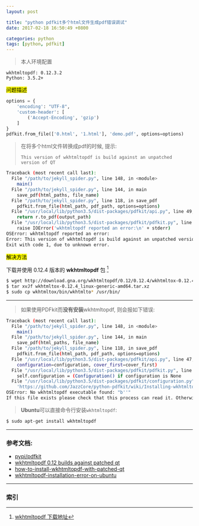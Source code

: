 ```yaml
---
layout: post

title: "python pdfkit多个html文件生成pdf错误调试"
date: 2017-02-18 16:50:49 +0800

categories: python
tags: [python, pdfkit]
---
```


>本人环境配置
```
wkhtmltopdf: 0.12.3.2
Python: 3.5.2+
```

<mark>问题描述</mark>

```python
options = {
    'encoding': "UTF-8",
    'custom-header': [
        ('Accept-Encoding', 'gzip')
    ]
}
pdfkit.from_file(['0.html', '1.html'], 'demo.pdf', options=options)
```

> 在将多个html文件转换成pdf的时候, 提示:
>
>`This version of wkhtmltopdf is build against an unpatched version of QT`

```bash
Traceback (most recent call last):
  File "/path/to/jekyll_spider.py", line 148, in <module>
    main()
  File "/path/to/jekyll_spider.py", line 144, in main
    save_pdf(html_paths, file_name)
  File "/path/to/jekyll_spider.py", line 118, in save_pdf
    pdfkit.from_file(html_path, pdf_path, options=options)
  File "/usr/local/lib/python3.5/dist-packages/pdfkit/api.py", line 49, in from_file
    return r.to_pdf(output_path)
  File "/usr/local/lib/python3.5/dist-packages/pdfkit/pdfkit.py", line 156, in to_pdf
    raise IOError('wkhtmltopdf reported an error:\n' + stderr)
OSError: wkhtmltopdf reported an error:
Error: This version of wkhtmltopdf is build against an unpatched version of QT, and does not support more then one input document.
Exit with code 1, due to unknown error.
```

<mark>解决方法</mark>

下载并使用 0.12.4 版本的 **wkhtmltopdf** 包 [^1]

```bash
$ wget http://download.gna.org/wkhtmltopdf/0.12/0.12.4/wkhtmltox-0.12.4_linux-generic-amd64.tar.xz
$ tar xvJf wkhtmltox-0.12.4_linux-generic-amd64.tar.xz
$ sudo cp wkhtmltox/bin/wkhtmlto* /usr/bin/
```
---
> 如果使用PDFkit而**没有安装**wkhtmltopdf, 则会报如下错误:
```bash
Traceback (most recent call last):
  File "/path/to/jekyll_spider.py", line 148, in <module>
    main()
  File "/path/to/jekyll_spider.py", line 144, in main
    save_pdf(html_paths, file_name)
  File "/path/to/jekyll_spider.py", line 118, in save_pdf
    pdfkit.from_file(html_path, pdf_path, options=options)
  File "/usr/local/lib/python3.5/dist-packages/pdfkit/api.py", line 47, in from_file
    configuration=configuration, cover_first=cover_first)
  File "/usr/local/lib/python3.5/dist-packages/pdfkit/pdfkit.py", line 42, in __init__
    self.configuration = (Configuration() if configuration is None
  File "/usr/local/lib/python3.5/dist-packages/pdfkit/configuration.py", line 27, in __init__
    'https://github.com/JazzCore/python-pdfkit/wiki/Installing-wkhtmltopdf' % self.wkhtmltopdf)
OSError: No wkhtmltopdf executable found: "b''"
If this file exists please check that this process can read it. Otherwise please install wkhtmltopdf - https://github.com/JazzCore/python-pdfkit/wiki/Installing-wkhtmltopdf
```
>**Ubuntu**可以直接命令行安装`wkhtmltopdf`:
```bash
$ sudo apt-get install wkhtmltopdf
```

---
### 参考文档:
 - [pypi/pdfkit](https://pypi.python.org/pypi/pdfkit)
 - [wkhtmltopdf 0.12 builds against patched qt](https://github.com/wkhtmltopdf/wkhtmltopdf/issues/1556)
 - [how-to-install-wkhtmltopdf-with-patched-qt](http://stackoverflow.com/questions/34479040/how-to-install-wkhtmltopdf-with-patched-qt)
 - [wkhtmltopdf-installation-error-on-ubuntu](http://stackoverflow.com/questions/18758589/wkhtmltopdf-installation-error-on-ubuntu)

---
### 索引

[^1]: [wkhtmltopdf 下载地址](http://wkhtmltopdf.org/downloads.html)
